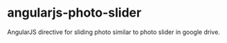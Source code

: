 angularjs-photo-slider
======================

AngularJS directive for sliding photo similar to photo slider in google drive.

